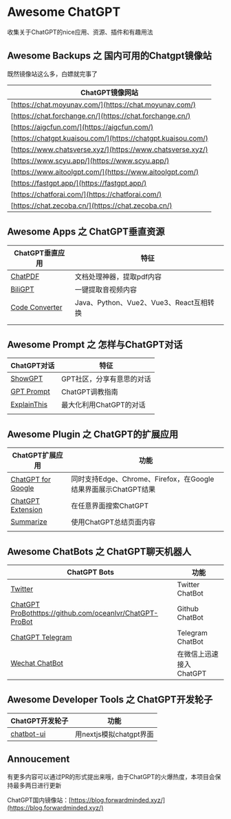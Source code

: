 # Awesome ChatGPT

收集关于ChatGPT的nice应用、资源、插件和有趣用法

## Awesome Backups 之 国内可用的Chatgpt镜像站

既然镜像站这么多，白嫖就完事了

|  ChatGPT镜像网站   | 
|  ----  | 
| [https://chat.moyunav.com/](https://chat.moyunav.com/) | 
| [https://chat.forchange.cn/](https://chat.forchange.cn/)| 
| [https://aigcfun.com/](https://aigcfun.com/) |
| [https://chatgpt.kuaisou.com/](https://chatgpt.kuaisou.com/)
| [https://www.chatsverse.xyz/](https://www.chatsverse.xyz/) |
| [https://www.scyu.app/](https://www.scyu.app/) |
| [https://www.aitoolgpt.com/](https://www.aitoolgpt.com/) |
| [https://fastgpt.app/](https://fastgpt.app/) |
| [https://chatforai.com/](https://chatforai.com/) |
| [https://chat.zecoba.cn/](https://chat.zecoba.cn/) |


## Awesome Apps 之 ChatGPT垂直资源

|  ChatGPT垂直应用   | 特征 | 
|  ----  |  ---- | 
| [ChatPDF](https://www.futuretools.io/tools/chatpdf)  | 文档处理神器，提取pdf内容 |
| [BiliGPT](https://b.jimmylv.cn/) | 一键提取音视频内容 |
| [Code Converter](https://codeverter.vercel.app/) | Java、Python、Vue2、Vue3、React互相转换 |
| []() |  |
|  |  |

## Awesome Prompt 之 怎样与ChatGPT对话

|  ChatGPT对话   | 特征 | 
|  ----  |  ---- | 
| [ShowGPT](https://showgpt.co/)  | GPT社区，分享有意思的对话 |
| [GPT Prompt](https://github.com/PlexPt/awesome-chatgpt-prompts-zh) | ChatGPT调教指南 |  
| [ExplainThis](https://www.explainthis.io/en/chatgpt) | 最大化利用ChatGPT的对话 |
| []() |    |

## Awesome Plugin 之 ChatGPT的扩展应用

| ChatGPT扩展应用 | 功能 |
| ---- | ---- |
| [ChatGPT for Google](https://chrome.google.com/webstore/detail/chatgpt-for-google/jgjaeacdkonaoafenlfkkkmbaopkbilf)  | 同时支持Edge、Chrome、Firefox，在Google结果界面展示ChatGPT结果  |
| [ChatGPT Extension](https://chrome.google.com/webstore/detail/chatgpt-chrome-extension/cdjifpfganmhoojfclednjdnnpooaojb) | 在任意界面搜索ChatGPT |
| [Summarize](https://chrome.google.com/webstore/detail/summarize/lmhkmibdclhibdooglianggbnhcbcjeh) | 使用ChatGPT总结页面内容 |
| []()  |   |

## Awesome ChatBots 之 ChatGPT聊天机器人

| ChatGPT Bots | 功能 |
| ---- | ---- |
|  [Twitter](https://twitter.com/ChatGPTBot) | Twitter ChatBot  |
| [ChatGPT ProBot]()https://github.com/oceanlvr/ChatGPT-ProBot  | Github ChatBot  |
| [ChatGPT Telegram](https://github.com/m1guelpf/chatgpt-telegram) | Telegram ChatBot  |
| [Wechat ChatBot](https://github.com/fuergaosi233/wechat-chatgpt)  |  在微信上迅速接入 ChatGPT |


## Awesome Developer Tools 之 ChatGPT开发轮子

| ChatGPT开发轮子 | 功能 |
| ---- | ---- |
| [chatbot-ui](https://github.com/mckaywrigley/chatbot-ui) | 用nextjs模拟chatgpt界面 |


## Annoucement

有更多内容可以通过PR的形式提出来哦，由于ChatGPT的火爆热度，本项目会保持最多两日进行更新

ChatGPT国内镜像站：[https://blog.forwardminded.xyz/](https://blog.forwardminded.xyz/)